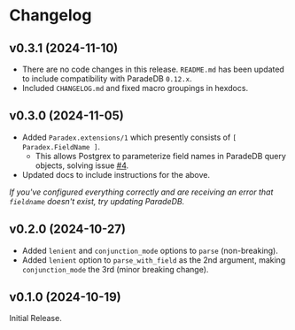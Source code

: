 # Changelog

## v0.3.1 (2024-11-10)
* There are no code changes in this release. `README.md` has been updated to include compatibility with ParadeDB `0.12.x`.
* Included `CHANGELOG.md` and fixed macro groupings in hexdocs.

## v0.3.0 (2024-11-05)
* Added `Paradex.extensions/1` which presently consists of `[ Paradex.FieldName ]`.
  * This allows Postgrex to parameterize field names in ParadeDB query objects, solving issue [#4](https://github.com/Moosieus/paradex/issues/4).
* Updated docs to include instructions for the above.

*If you've configured everything correctly and are receiving an error that `fieldname` doesn't exist, try updating ParadeDB.*

## v0.2.0 (2024-10-27)
* Added `lenient` and `conjunction_mode` options to `parse` (non-breaking).
* Added `lenient` option to `parse_with_field` as the 2nd argument, making `conjunction_mode` the 3rd (minor breaking change).

## v0.1.0 (2024-10-19)
Initial Release.
